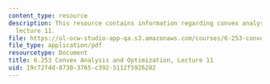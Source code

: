 ```yaml
---
content_type: resource
description: This resource contains information regarding convex analysis and optimization,
  lecture 11.
file: https://ol-ocw-studio-app-qa.s3.amazonaws.com/courses/6-253-convex-analysis-and-optimization-spring-2012/19c72f4d87303765c3925112f5926282_MIT6_253S12_lec11.pdf
file_type: application/pdf
resourcetype: Document
title: 6.253 Convex Analysis and Optimization, Lecture 11
uid: 19c72f4d-8730-3765-c392-5112f5926282
---
```

